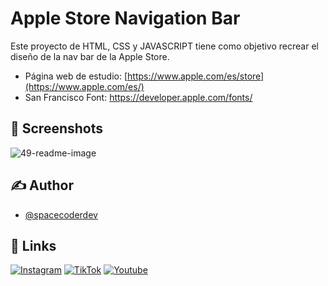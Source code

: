 # Apple Store Navigation Bar

Este proyecto de HTML, CSS y JAVASCRIPT tiene como objetivo recrear el diseño de la nav bar de la Apple Store.

- Página web de estudio: [https://www.apple.com/es/store](https://www.apple.com/es/)
- San Francisco Font: https://developer.apple.com/fonts/

## 📸 Screenshots

![49-readme-image](https://github.com/spacecoderdev/apple-nav-bar/assets/146677344/c9442849-66e6-43a3-980f-dc9c525837f8)

## ✍️ Author

- [@spacecoderdev](https://www.github.com/spacecoderdev)


## 🔗 Links

[![Instagram](https://img.shields.io/badge/instagram-BE02A5?style=for-the-badge&logo=instagram&logoColor=white)](https://www.instagram.com/spacecoder.dev/)
[![TikTok](https://img.shields.io/badge/tiktok-000?style=for-the-badge&logo=tiktok&logoColor=white)](https://www.tiktok.com/@spacecoder.dev)
[![Youtube](https://img.shields.io/badge/youtube-F70000?style=for-the-badge&logo=youtube&logoColor=white)](https://www.youtube.com/@spacecoderdev)

